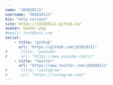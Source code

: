 ```yaml
---
name: "J01010111"
username: "J01010111"
bio: "only curious"
site: https://j01010111.github.io/
avatar: hacker.png
#email: test@test.com
social:
    - title: "github"
      url: "https://github.com/j01010111"
#    - title: "youtube"
#      url: "https://www.youtube.com/c/"
    - title: "twitter"
      url: "https://www.twitter.com/j01010111"
#    - title: "instagram"
#      url: "https://instagram.com/"
---
```

